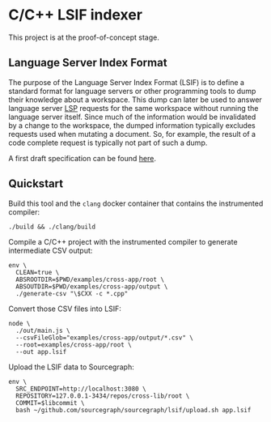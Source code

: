 # C/C++ LSIF indexer

This project is at the proof-of-concept stage.

## Language Server Index Format

The purpose of the Language Server Index Format (LSIF) is to define a standard format for language servers or other programming tools to dump their knowledge about a workspace. This dump can later be used to answer language server [LSP](https://microsoft.github.io/language-server-protocol/) requests for the same workspace without running the language server itself. Since much of the information would be invalidated by a change to the workspace, the dumped information typically excludes requests used when mutating a document. So, for example, the result of a code complete request is typically not part of such a dump.

A first draft specification can be found [here](https://github.com/Microsoft/language-server-protocol/blob/master/indexFormat/specification.md).

## Quickstart

Build this tool and the `clang` docker container that contains the instrumented compiler:

```
./build && ./clang/build
```

Compile a C/C++ project with the instrumented compiler to generate intermediate CSV output:

```
env \
  CLEAN=true \
  ABSROOTDIR=$PWD/examples/cross-app/root \
  ABSOUTDIR=$PWD/examples/cross-app/output \
  ./generate-csv "\$CXX -c *.cpp"
```

Convert those CSV files into LSIF:

```
node \
  ./out/main.js \
  --csvFileGlob="examples/cross-app/output/*.csv" \
  --root=examples/cross-app/root \
  --out app.lsif
```

Upload the LSIF data to Sourcegraph:

```
env \
  SRC_ENDPOINT=http://localhost:3080 \
  REPOSITORY=127.0.0.1-3434/repos/cross-lib/root \
  COMMIT=$libcommit \
  bash ~/github.com/sourcegraph/sourcegraph/lsif/upload.sh app.lsif
```
